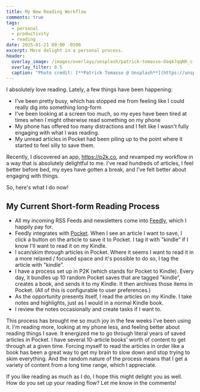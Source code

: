 ```yaml
---
title: My New Reading Workflow
comments: true
tags:
  - personal
  - productivity
  - reading
date: 2025-01-21 09:00 -0500
excerpt: More delight in a personal process.
header:
  overlay_image: /images/overlays/unsplash/patrick-tomasso-Oaqk7qqNh_c-unsplash.jpg
  overlay_filter: 0.5
  caption: "Photo credit: [**Patrick Tomasso @ Unsplash**](https://unsplash.com/@impatrickt?utm_content=creditCopyText&utm_medium=referral&utm_source=unsplash)"
---
```

I absolutely love reading. Lately, a few things have been happening:

* I've been pretty busy, which has stopped me from feeling like I could really dig into something long-form
* I've been looking at a screen too much, so my eyes have been tired at times when I might otherwise read something on my phone
* My phone has offered too many distractions and I felt like I wasn't fully engaging with what I was reading.
* My unread articles in Pocket had been piling up to the point where it started to feel silly to save them.

Recently, I discovered an app, <https://p2k.co>, and revamped my workflow in a way that is absolutely delightful to me. I've read hundreds of articles, I feel better before bed, my eyes have gotten a break, and I've felt better about engaging with things.

So, here's what I do now!

## My Current Short-form Reading Process

* All my incoming RSS Feeds and newsletters come into [Feedly](https://feedly.com), which I happily pay for.
* Feedly integrates with [Pocket](https://getpocket.com). When I see an article I want to save, I click a button on the article to save it to Pocket. I tag it with "kindle” if I know I'll want to read it on my Kindle.
* I scan/skim through articles in Pocket. Where it seems I want to read it in a more relaxed / focused space and it's possible to do so, I tag the article with "kindle”.
* I have a process set up in P2K (which stands for Pocket to Kindle). Every day, it bundles up 10 random Pocket saves that are tagged "kindle”, creates a book, and sends it to my Kindle. It then archives those items in Pocket. (All of this is configurable to user preferences.)
* As the opportunity presents itself, I read the articles on my Kindle. I take notes and highlights, just as I would in a normal Kindle book.
* I review the notes occasionally and create tasks if I want to.

This process has brought me so much joy in the few weeks I've been using it. I'm reading more, looking at my phone less, and feeling better about reading things I save. It energized me to go through literal years of saved articles in Pocket. I have several 10-article books' worth of content to get through at a given time. Forcing myself to read the articles in order like a book has been a great way to get my brain to slow down and stop trying to skim everything. And the random nature of the process means that I get a variety of content from a long time range, which I appreciate.

If you like reading as much as I do, I hope this might delight you as well. How do you set up your reading flow? Let me know in the comments!
